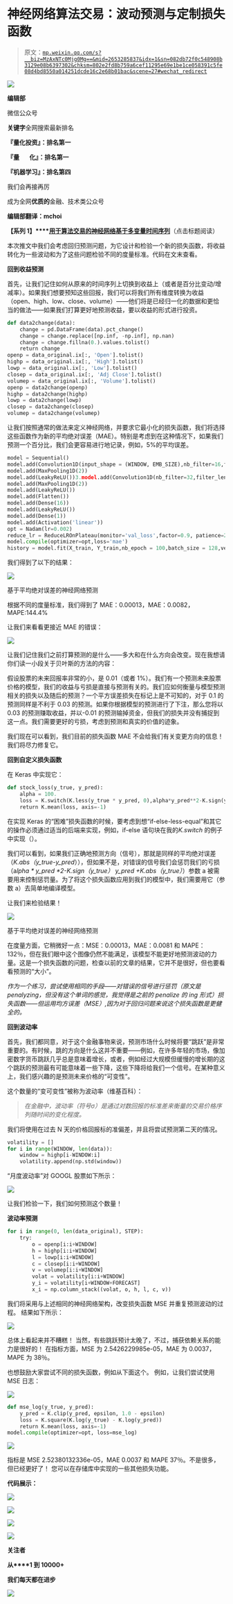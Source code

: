 # 神经网络算法交易：波动预测与定制损失函数

> 原文：[`mp.weixin.qq.com/s?__biz=MzAxNTc0Mjg0Mg==&mid=2653285837&idx=1&sn=082db72f0c548908b3129e08b6397302&chksm=802e2fd8b759a6cef11295e69e1be1ce058391c5fe08d4bd8550a014251dcde16c2e68b01bac&scene=27#wechat_redirect`](http://mp.weixin.qq.com/s?__biz=MzAxNTc0Mjg0Mg==&mid=2653285837&idx=1&sn=082db72f0c548908b3129e08b6397302&chksm=802e2fd8b759a6cef11295e69e1be1ce058391c5fe08d4bd8550a014251dcde16c2e68b01bac&scene=27#wechat_redirect)

![](img/cb3bd660442e6bc134fbecf2477c43d1.png)

**编辑部**

微信公众号

**关键字**全网搜索最新排名

**『量化投资』：排名第一**

**『量       化』：排名第一**

**『机器学习』：排名第四**

我们会再接再厉

成为全网**优质的**金融、技术类公众号

**编辑部翻译：mchoi**

**【系列 1】****[用于算法交易的神经网络基于多变量时间序列](http://mp.weixin.qq.com/s?__biz=MzAxNTc0Mjg0Mg==&mid=2653285782&idx=1&sn=5848c4071a6204c2d232204e4770ae68&chksm=802e2f83b759a69531e990bd69d28f746c292183934e20a3fb56f0b039c3a3da8897422ab90c&scene=21#wechat_redirect)**（点击标题阅读）

本次推文中我们会考虑回归预测问题，为它设计和检验一个新的损失函数，将收益转化为一些波动和为了这些问题检验不同的度量标准。代码在文末查看。

**回到收益预测**

首先，让我们记住如何从原来的时间序列上切换到收益上（或者是百分比变动/增减率）。如果我们想要预知这些回报，我们可以将我们所有维度转换为收益（open、high、low、close、volume）——他们将是已经归一化的数据和更恰当的做法——如果我们打算更好地预测收益，要以收益的形式进行投资。

```py
def data2change(data):
    change = pd.DataFrame(data).pct_change()
    change = change.replace([np.inf, -np.inf], np.nan)
    change = change.fillna(0.).values.tolist()
    return change
openp = data_original.ix[:, 'Open'].tolist()
highp = data_original.ix[:, 'High'].tolist()
lowp = data_original.ix[:, 'Low'].tolist()
closep = data_original.ix[:, 'Adj Close'].tolist()
volumep = data_original.ix[:, 'Volume'].tolist()
openp = data2change(openp)
highp = data2change(highp)
lowp = data2change(lowp)
closep = data2change(closep)
volumep = data2change(volumep)
```

让我们按照通常的做法来定义神经网络，并要求它最小化的损失函数，我们将选择这些函数作为新的平均绝对误差（MAE）。特别是考虑到在这种情况下，如果我们预测一个百分比，我们会更容易进行地记录，例如，5%的平均误差。

```py
model = Sequential()
model.add(Convolution1D(input_shape = (WINDOW, EMB_SIZE),nb_filter=16,filter_length=4,border_mode='same'))
model.add(MaxPooling1D(2))
model.add(LeakyReLU())3.model.add(Convolution1D(nb_filter=32,filter_length=4,border_mode='same'))
model.add(MaxPooling1D(2))
model.add(LeakyReLU())
model.add(Flatten())
model.add(Dense(16))
model.add(LeakyReLU())
model.add(Dense(1))
model.add(Activation('linear'))
opt = Nadam(lr=0.002)
reduce_lr = ReduceLROnPlateau(monitor='val_loss',factor=0.9, patience=25, min_lr=0.000001, verbose=1)checkpointer = ModelCheckpoint(filepath="lolkekr.hdf5",verbose=1, save_best_only=True)
model.compile(optimizer=opt,loss='mae')
history = model.fit(X_train, Y_train,nb_epoch = 100,batch_size = 128,verbose=1,validation_data=(X_test, Y_test),callbacks=[reduce_lr, checkpointer],shuffle=True)
```

我们得到了以下的结果：

![](img/32a7bc771920224a910db36e6f2bae79.png)

基于平均绝对误差的神经网络预测

根据不同的度量标准，我们得到了 MAE：0.00013，MAE：0.0082，MAPE:144.4%

让我们来看看更接近 MAE 的错误：

![](img/680f80c430b338952549c79258c2e6e0.png)

让我们记住我们之前打算预测的是什么——多大和在什么方向会改变。现在我想请你们读一小段关于贝叶斯的方法的内容：

假设股票的未来回报率非常的小，是 0.01（或者 1%）。我们有一个预测未来股票价格的模型，我们的收益与亏损是直接与预测有关的。我们应如何衡量与模型预测相关的损失以及随后的预测？一个平方误差损失在标记上是不可知的，对于 0.1 的预测同样是不利于 0.03 的预测。如果你根据模型的预测进行了下注，那么您将以 0.03 的预测赚取收益，并以-0.01 的预测输掉资金，但我们的损失并没有捕捉到这一点。我们需要更好的亏损，考虑到预测和真实的价值的迹象。

我们现在可以看到，我们目前的损失函数 MAE 不会给我们有关变更方向的信息！ 我们将尽力修复它。

**回到自定义损失函数**

在 Keras 中实现它：

```py
def stock_loss(y_true, y_pred):
    alpha = 100.
    loss = K.switch(K.less(y_true * y_pred, 0),alpha*y_pred**2-K.sign(y_true)*y_pred +K.abs(y_true), \ K.abs(y_true - y_pred))
    return K.mean(loss, axis=-1)
```

在实现 Keras 的“困难”损失函数的时候，要考虑到想“if-else-less-equal”和其它的操作必须通过适当的后端来实现，例如，if-else 语句块在我的*K.switch* 的例子中实现（）。

我们可以看到，如果我们正确地预测方向（信号），那就是同样的平均绝对误差（*K.abs（y_true-y_pred*）），但如果不是，对错误的信号我们会惩罚我们的亏损（a*lpha * y_pred **2-K.sign（y_true）* y_pred +K.abs（y_true）*）参数 a 被需要用来控制惩罚量。为了将这个损失函数应用到我们的模型中，我们需要用它（参数 a）去简单地编译模型。

让我们来检验结果！

![](img/f350c2d54a47bdfa92f8e1c2229d84ab.png)

基于平均绝对误差的神经网络预测

在度量方面，它稍微好一点：MSE：0.00013，MAE：0.0081 和 MAPE：132％，但在我们眼中这个图像仍然不能满足，该模型不能更好地预测波动的力量。这是一个损失函数的问题，检查以前的文章的结果，它并不是很好，但也要看看预测的“大小”。

*作为一个练习，尝试使用相同的手段——对错误的信号进行惩罚（原文是 penalyzing，但没有这个单词的感觉，我觉得是之前的 penalize 的 ing 形式）损失函数——但运用均方误差（MSE）,因为对于回归问题来说这个损失函数是更健全的。*

**回到波动率**

首先，我们都同意，对于这个金融事物来说，预测市场什么时候将要“跳跃”是非常重要的。有时候，跳的方向是什么这并不重要——例如，在许多年轻的市场，像加密数字货币跳跃几乎总是意味着增长，或者，例如经过大规模但缓慢的增长期的这个跳跃的预测最有可能意味着一些下降，这些下降将给我们一个信号。在某种意义上，我们感兴趣的是预测未来价格的“可变性”。

这个数量的“变可变性”被称为波动率（维基百科）：

> *在金融中，波动率（符号σ）是通过对数回报的标准差来衡量的交易价格序列随时间的变化程度。*

我们将使用在过去 N 天的价格回报标的准偏差，并且将尝试预测第二天的情况。

```py
volatility = []
for i in range(WINDOW, len(data)):
    window = highp[i-WINDOW:i]
    volatility.append(np.std(window))
```

“月度波动率”对 GOOGL 股票如下所示：

![](img/55046b6ca81c8405c34b278fac39e766.png)

让我们检验一下，我们如何预测这个数量！

**波动率预测**

```py
for i in range(0, len(data_original), STEP):
    try:
        o = openp[i:i+WINDOW]
        h = highp[i:i+WINDOW]
        l = lowp[i:i+WINDOW]
        c = closep[i:i+WINDOW]
        v = volumep[i:i+WINDOW]
        volat = volatility[i:i+WINDOW]
        y_i = volatility[i+WINDOW+FORECAST]
        x_i = np.column_stack((volat, o, h, l, c, v))
```

我们将采用与上述相同的神经网络架构，改变损失函数 MSE 并重复预测波动的过程。 结果如下所示：

![](img/0dcf07dab3f07009c21a513c6f628e5c.png)

总体上看起来并不糟糕！ 当然，有些跳跃预计太晚了，不过，捕获依赖关系的能力是很好的！ 在指标方面，MSE 为 2.5426229985e-05，MAE 为 0.0037，MAPE 为 38％。

也想鼓励大家尝试不同的损失函数，例如从下面这个。 例如，让我们尝试使用 MSE 日志：

![](img/c4c37d3592d73f2d9fb40b40a70aa469.png)

```py
def mse_log(y_true, y_pred):
    y_pred = K.clip(y_pred, epsilon, 1.0 - epsilon)
    loss = K.square(K.log(y_true) - K.log(y_pred))
    return K.mean(loss, axis=-1)
model.compile(optimizer=opt, loss=mse_log)
```

![](img/3871acd6bff006913e27cf9fcc7d39f4.png)

指标是 MSE 2.52380132336e-05，MAE 0.0037 和 MAPE 37％。不是很多，但已经更好了！ 您可以在存储库中实现的一些其他损失功能。

**代码展示：**

![](img/49ce20fe493c79b83b730f9d73474baa.png)

![](img/b1580b2c509edcfc3fa1e395e1fd8b9b.png)

![](img/0cee58a5b022f07f48412252bfaf9e2c.png)

![](img/9e321b48afbd22ac28354b22f521d78b.png)

**关注者**

**从****1 到 10000+**

**我们每天都在进步**

![](img/75adf94249ccd19cd678f27528ec406b.png)